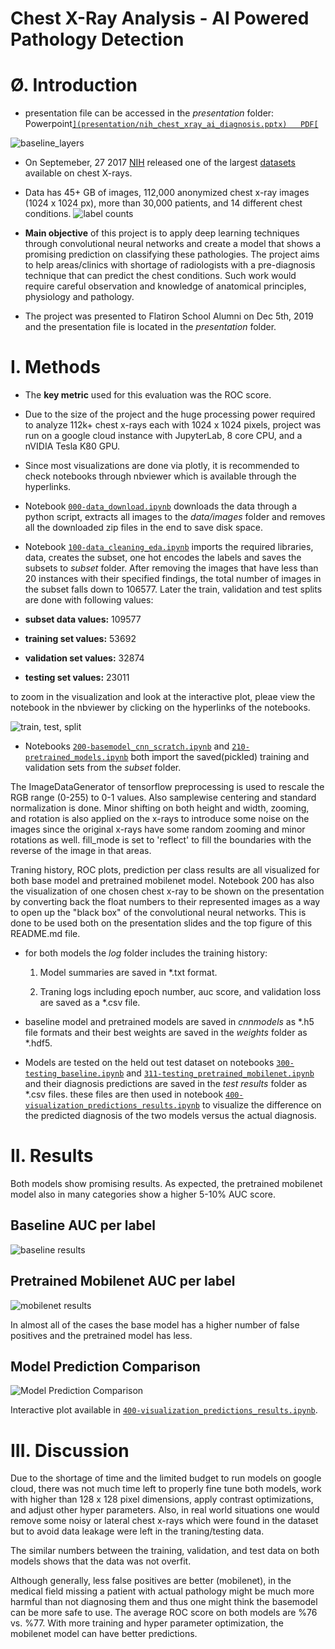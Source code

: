 # Chest X-Ray Analysis - AI Powered Pathology Detection

# Ø. Introduction

- presentation file can be accessed in the _presentation_ folder:  
Powerpoint[``](presentation/nih_chest_xray_ai_diagnosis.pptx)  
PDF[``](presentation/nih_chest_xray_ai_diagnosis.pdf)

![baseline_layers](figs/baseline_layers.png)  

- On Septemeber, 27 2017 [NIH](https://www.nih.gov/news-events/news-releases/nih-clinical-center-provides-one-largest-publicly-available-chest-x-ray-datasets-scientific-community) released one of the largest [datasets](https://nihcc.app.box.com/v/ChestXray-NIHCC) available on chest X-rays.
- Data has 45+ GB of images, 112,000 anonymized chest x-ray images (1024 x 1024 px), more than 30,000 patients, and 14 different chest conditions.
![label counts](figs/label_counts.png)

- **Main objective** of this project is to apply deep learning techniques through convolutional neural networks and create a model that shows a promising prediction on classifying these pathologies. The project aims to help areas/clinics with shortage of radiologists with a pre-diagnosis technique that can predict the chest conditions. Such work would require careful observation and knowledge of anatomical principles, physiology and pathology.

- The project was presented to Flatiron School Alumni on Dec 5th, 2019 and the presentation file is located in the _presentation_ folder.

# I. Methods
- The **key metric** used for this evaluation was the ROC score.
- Due to the size of the project and the huge processing power required to analyze 112k+ chest x-rays each with 1024 x 1024 pixels, project was run on a google cloud instance with JupyterLab, 8 core CPU, and a nVIDIA Tesla K80 GPU. 

- Since most visualizations are done via plotly, it is recommended to check notebooks through nbviewer which is available through the hyperlinks.

- Notebook [```000-data_download.ipynb```](https://nbviewer.jupyter.org/github/YM88/NIH-Chest-X-ray-Pathology-Detection/blob/master/000-data_download.ipynb) downloads the data through a python script, extracts all images to the _data/images_ folder and removes all the downloaded zip files in the end to save disk space.

- Notebook [```100-data_cleaning_eda.ipynb```](https://nbviewer.jupyter.org/github/YM88/NIH-Chest-X-ray-Pathology-Detection/blob/master/100-data_cleaning_eda.ipynb) imports the required libraries, data, creates the subset, one hot encodes the labels and saves the subsets to _subset_ folder. After removing the images that have less than 20 instances with their specified findings, the total number of images in the subset falls down to 106577. Later the train, validation and test splits are done with following values:
- **subset data values:** 109577
- **training set values:**  53692
- **validation set values:**  32874
- **testing set values:**  23011  
  

to zoom in the visualization and look at the interactive plot, pleae view the notebook in the nbviewer by clicking on the hyperlinks of the notebooks.

![train, test, split](figs/train_val_test_splits.png)

- Notebooks [```200-basemodel_cnn_scratch.ipynb```](https://nbviewer.jupyter.org/github/YM88/NIH-Chest-X-ray-Pathology-Detection/blob/master/200-basemodel_cnn_scratch.ipynb) and [```210-pretrained_models.ipynb```](https://nbviewer.jupyter.org/github/YM88/NIH-Chest-X-ray-Pathology-Detection/blob/master/210-pretrained_model.ipynb) both import the saved(pickled) training and validation sets from the _subset_ folder. 

The ImageDataGenerator of tensorflow preprocessing is used to rescale the RGB range (0-255) to 0-1 values. Also samplewise centering and standard normalization is done. Minor shifting on both height and width, zooming, and rotation is also applied on the x-rays to introduce some noise on the images since the original x-rays have some random zooming and minor rotations as well. fill_mode is set to 'reflect' to fill the boundaries with the reverse of the image in that areas.  

Traning history, ROC plots, prediction per class results are all visualized for both base model and pretrained mobilenet model. Notebook 200 has also the visualization of one chosen chest x-ray to be shown on the presentation by converting back the float numbers to their represented images as a way to open up the "black box" of the convolutional neural networks. This is done to be used both on the presentation slides and the top figure of this README.md file.

 * for both models the _log_ folder includes the training history:  
 
    1. Model summaries are saved in *.txt format.  
 
    2. Traning logs including epoch number, auc score, and validation loss are saved as a *.csv file.

 * baseline model and pretrained models are saved in _cnnmodels_ as *.h5 file formats and their best weights are saved in the _weights_ folder as *.hdf5.

- Models are tested on the held out test dataset on notebooks [```300-testing_baseline.ipynb```](https://nbviewer.jupyter.org/github/YM88/NIH-Chest-X-ray-Pathology-Detection/blob/master/300-testing_baseline.ipynb) and [```311-testing_pretrained_mobilenet.ipynb```](https://nbviewer.jupyter.org/github/YM88/NIH-Chest-X-ray-Pathology-Detection/blob/master/311-testing_pretrained_mobilenet.ipynb) and their diagnosis predictions are saved in the _test results_ folder as *.csv files. these files are then used in notebook [```400-visualization_predictions_results.ipynb```](https://nbviewer.jupyter.org/github/YM88/NIH-Chest-X-ray-Pathology-Detection/blob/master/400-visualization_predictions_results.ipynb) to visualize the difference on the predicted diagnosis of the two models versus the actual diagnosis.

# II. Results
Both models show promising results. As expected, the pretrained mobilenet model also in many categories show a higher 5-10% AUC score.

## Baseline AUC per label
![baseline results](figs/baseline_test.png)  

## Pretrained Mobilenet AUC per label
![mobilenet results](figs/mobilenet_test.png)

In almost all of the cases the base model has a higher number of false positives and the pretrained model has less.

## Model Prediction Comparison
![Model Prediction Comparison](figs/model_prediction_comparison.png)  

Interactive plot available in [```400-visualization_predictions_results.ipynb```](https://nbviewer.jupyter.org/github/YM88/NIH-Chest-X-ray-Pathology-Detection/blob/master/400-visualization_predictions_results.ipynb). 

 # III. Discussion 

Due to the shortage of time and the limited budget to run models on google cloud, there was not much time left to properly fine tune both models, work with higher than 128 x 128 pixel dimensions,  apply contrast optimizations, and adjust other hyper parameters. Also, in real world situations one would remove some noisy or lateral chest x-rays which were found in the dataset but to avoid data leakage were left in the traning/testing data.

The similar numbers between the training, validation, and test data on both models shows that the data was not overfit.

Although generally, less false positives are better (mobilenet), in the medical field missing a patient with actual pathology might be much more harmful than not diagnosing them and thus one might think the basemodel can be more safe to use. The average ROC score on both models are %76 vs. %77. With more training and hyper parameter optimization, the mobilenet model can have better predictions.  





















